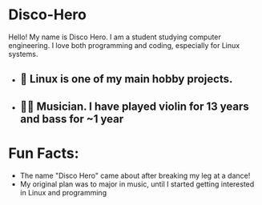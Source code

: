 # Disco-Hero
Hello! My name is Disco Hero. I am a student studying computer engineering. I love both programming and coding, especially for Linux systems.

- ## 🐧 Linux is one of my main hobby projects.
- ## 🎻🎸 Musician. I have played violin for 13 years and bass for ~1 year

# Fun Facts:
- The name "Disco Hero" came about after breaking my leg at a dance!
- My original plan was to major in music, until I started getting interested in Linux and programming
